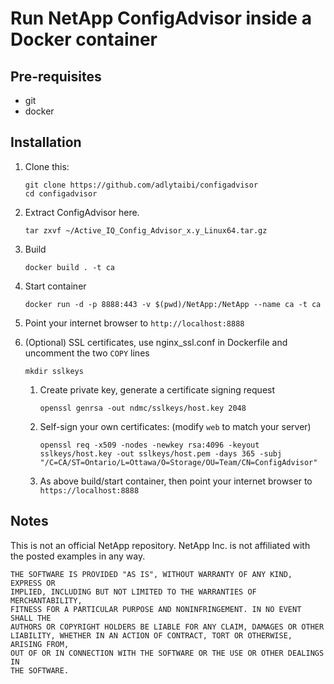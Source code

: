# Run NetApp ConfigAdvisor inside a Docker container

## Pre-requisites

* git
* docker

## Installation

1. Clone this:

    ```
    git clone https://github.com/adlytaibi/configadvisor
    cd configadvisor
    ```

2. Extract ConfigAdvisor here.

    ```
    tar zxvf ~/Active_IQ_Config_Advisor_x.y_Linux64.tar.gz
    ```

3. Build

   ```
   docker build . -t ca
   ```

4. Start container

   ```
   docker run -d -p 8888:443 -v $(pwd)/NetApp:/NetApp --name ca -t ca 
   ```

5. Point your internet browser to `http://localhost:8888`

6. (Optional) SSL certificates, use nginx_ssl.conf in Dockerfile and uncomment the two `COPY` lines

    ```
    mkdir sslkeys
    ```

    1. Create private key, generate a certificate signing request

        ```
        openssl genrsa -out ndmc/sslkeys/host.key 2048
        ```

    2. Self-sign your own certificates: (modify `web` to match your server)

        ```
        openssl req -x509 -nodes -newkey rsa:4096 -keyout sslkeys/host.key -out sslkeys/host.pem -days 365 -subj "/C=CA/ST=Ontario/L=Ottawa/O=Storage/OU=Team/CN=ConfigAdvisor"
        ```

    3. As above build/start container, then point your internet browser to `https://localhost:8888`

## Notes
This is not an official NetApp repository. NetApp Inc. is not affiliated with the posted examples in any way.

```
THE SOFTWARE IS PROVIDED "AS IS", WITHOUT WARRANTY OF ANY KIND, EXPRESS OR
IMPLIED, INCLUDING BUT NOT LIMITED TO THE WARRANTIES OF MERCHANTABILITY,
FITNESS FOR A PARTICULAR PURPOSE AND NONINFRINGEMENT. IN NO EVENT SHALL THE
AUTHORS OR COPYRIGHT HOLDERS BE LIABLE FOR ANY CLAIM, DAMAGES OR OTHER
LIABILITY, WHETHER IN AN ACTION OF CONTRACT, TORT OR OTHERWISE, ARISING FROM,
OUT OF OR IN CONNECTION WITH THE SOFTWARE OR THE USE OR OTHER DEALINGS IN
THE SOFTWARE.
```
